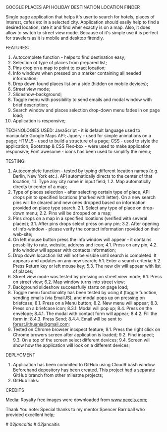 GOOGLE PLACES API HOLIDAY DESTINATION LOCATION FINDER

Single page application that helps it's user to search for hotels, places of interest, cafes etc in a selected city.
Application should easily help to find a desired location, rate it and find wher exactly is on a map. Also, it does allow to switch to street view mode.
Because of it's simple use it is perfect for travelers as it is mobile and desktop firendly.

FEATURES:
1. Autocomplete function - helps to find destination easy;
2. Selection of type of places from prepared list;
3. Pins drop on a map to point to exact location;
4. Info windows when pressed on a marker containing all needed information;
5. Drop down found places list on a side (hidden on mobile devices);
6. Street view mode;
7. Slideshow-background;
8. Toggle menu with possibility to send emails and modal window with brief description;
9. Search window and places selection drop-down menu fades in on page load;
10. Application is responsive;

TECHNOLOGIES USED:
JavaScript - it is default language used to manipulate Google Maps API;
Jquery - used for simple animations on a page;
HTML5 - used to build a structure of a page;
CSS - used to style the application;
Bootstrap & CSS Flex-box - were used to make application responsive;
Font awesome - icons has been used to simplify the menu;

TESTING:
1. Autocomplete function - tested by typing different location names (e.g. Berlin, New York etc.). API automatically directs to the center of that location;
	1.1. Type any city name in input field;
	1.2. Map automaticlly directs to center of a map;
2. Type of places selection - after selecting certain type of place, API drops pin to specified locations (marked with letter). On a new search pins will be cleared and new ones dropped based on information provided on place type search.
	2.1. Select any type of place on drop-down menu;
	2.2. Pins will be dropped on a map;
3. Pins drops on a map in a specified lcoations (verified with several places);
	3.1. After pins drops select press on any pin;
	3.2. After opening of info-window - please verify the contact information rpovided on their web-site; 
4. On left mouse button press the info window will appear - it contains possbility to rate, website, address and icon;
	4.1. Press on any pin;
	4.2. Info window will appear with contacts information;
5. Drop down locaction list will not be visible until search is completed. It appears and updates on any new search;
	5.1. Enter a search criteria;
	5.2. Press Return key or left mouse key;
	5.3. The new div will appear with list of places;
6. Street view mode was tested by pressing on street view mode;
	6.1. Press on street view;
	6.2. Map window turns into street view;
7. Background slideshow successfully starts on page load;
8. Toggle menu functionality has been tested by using it (toggle function, sending emails (via EmailJS), and modal pops up on pressing on briefcase;
	8.1. Press on a Menu button;
	8.2. New menu will appear;
	8.3. Press on a briefcase icon;
	8.3.1. Modal will pop up;
	8.4. Press on the envelope;
	8.4.1. The modal with contact form will appear;
	8.4.2. Fill the form in;
	8.4.3. Press Send;
	8.4.4. Email will be sent to forest.lithuania@gmail.com;
9. Tested on Chrome browser incspect feature;
	9.1. Press the right click on Chrome browers screen after application is loaded;
	9.2. Find inspect;
	9.3. On a top of the screen select different devices;
	9.4. Screen will show how the application will look on a different devices; 

DEPLYOMENT
1. Application has been commited to GitHub using Cloud9 bash window. Beforehand depository has been created.
This project had a separate GitHub branch from other milestne projects;
2. GitHub links:

CREDITS

Media:
Royalty free images were downloaded from www.pexels.com;

Thank You note:
Special thanks to my mentor Spencer Barriball who provided excellent help;

#   0 2 _ j a n c a i t i s  
 #   0 2 _ j a n c a i t i s  
 